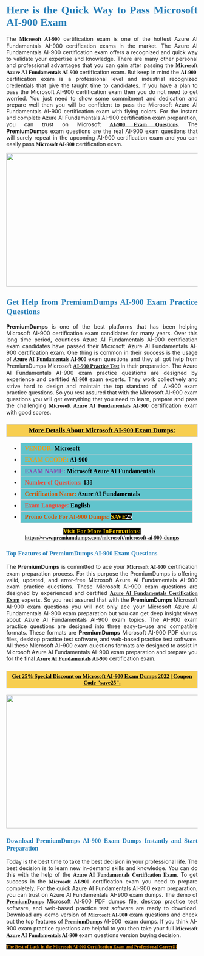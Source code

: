 <h1 style="text-align: justify;"><span style="color:#2980b9;"><span style="font-family:Georgia,serif;"><strong>Here is the Quick Way to Pass Microsoft AI-900 Exam</strong></span></span></h1>

<p style="text-align: justify;">The <span style="font-family:Georgia,serif;"><strong>Microsoft AI-900</strong></span> certification exam is one of the hottest Azure AI Fundamentals AI-900 certification exams in the market. The Azure AI Fundamentals AI-900 certification exam offers a recognized and quick way to validate your expertise and knowledge. There are many other personal and professional advantages that you can gain after passing the <span style="font-family:Georgia,serif;"><strong>Microsoft Azure AI Fundamentals AI-900</strong></span> certification exam. But keep in mind the <span style="font-family:Georgia,serif;"><strong>AI-900 </strong></span> certification exam is a professional level and industrial recognized credentials that give the taught time to candidates. If you have a plan to pass the Microsoft AI-900 certification exam then you do not need to get worried. You just need to show some commitment and dedication and prepare well then you will be confident to pass the Microsoft Azure AI Fundamentals AI-900 certification exam with flying colors. For the instant and complete Azure AI Fundamentals AI-900 certification exam preparation, you can trust on Microsoft <span style="font-family:Georgia,serif;"><strong><a href="https://www.premiumdumps.com/microsoft/microsoft-ai-900-dumps">AI-900 Exam Questions</a></strong></span>. The <strong>PremiumDumps</strong> exam questions are the real AI-900 exam questions that will surely repeat in the upcoming AI-900 certification exam and you can easily pass <span style="font-family:Georgia,serif;"><strong>Microsoft AI-900</strong></span> certification exam.</p>

<p style="text-align: center;"><a href="https://www.premiumdumps.com/microsoft/microsoft-ai-900-dumps"><img alt="" src="https://i.imgur.com/VJaqCPg.jpeg" style="width: 700px; height: 350px;" /></a></p>

<h2 style="text-align: justify;"><span style="color:#2980b9;"><span style="font-family:Georgia,serif;"><strong>Get Help from PremiumDumps AI-900 Exam Practice Questions</strong> </span></span></h2>

<p style="text-align: justify;"><span style="font-size:14px;"><strong>PremiumDumps</strong></span> is one of the best platforms that has been helping Microsoft AI-900 certification exam candidates for many years. Over this long time period, countless Azure AI Fundamentals AI-900 certification exam candidates have passed their Microsoft Azure AI Fundamentals AI-900 certification exam. One thing is common in their success is the usage of<span style="font-family:Georgia,serif;"><strong> Azure AI Fundamentals AI-900 </strong></span>exam questions and they all got help from PremiumDumps Microsoft <a href="https://www.premiumdumps.com/microsoft/microsoft-ai-900-dumps"><span style="font-family:Georgia,serif;"><strong>AI-900 Practice Test</strong></span></a> in their preparation. The Azure AI Fundamentals AI-900 exam practice questions are designed by experience and certified <span style="font-family:Georgia,serif;"><strong> AI-900</strong></span> exam experts. They work collectively and strive hard to design and maintain the top standard of  AI-900<strong> </strong>exam practice questions. So you rest assured that with the Microsoft AI-900 exam questions you will get everything that you need to learn, prepare and pass the challenging<span style="font-family:Georgia,serif;"><strong> Microsoft Azure AI Fundamentals AI-900</strong></span> certification exam with good scores.</p>

<h3 style="background: #f7ce50; border: 1px solid rgb(204, 204, 204); padding: 5px 10px; text-align: center;"><span style="font-family:Georgia,serif;"><u><u><span style="color:#000000;"><span style="font-size:11pt"><span style="line-height:normal"><b><span style="font-size:13.0pt"><span cambria="">More Details About Microsoft AI-900 Exam Dumps:</span></span></b></span></span></span></u></u></span></h3>

<ul>
	<li style="margin:0cm 10pt">
	<div style="background:#61c4cd; border: 1px solid rgb(204, 204, 204); padding: 5px 10px; text-align: justify;"><span style="font-family:Georgia,serif;"><span style="font-size:11pt"><span style="line-height:normal"><b><span style="font-size:12.0pt"><span new="" roman="" times=""><span style="color:#f39c12;">VENDOR:</span> <span style="color:#000000;">Microsoft</span></span></span></b></span></span></span></div>
	</li>
	<li style="margin:0cm 10pt">
	<div style="background: #61c4cd; border: 1px solid rgb(204, 204, 204); padding: 5px 10px; text-align: justify;"><span style="font-family:Georgia,serif;"><span style="font-size:11pt"><span style="line-height:normal"><b><span style="font-size:12.0pt"><span new="" roman="" times=""><span style="color:#f39c12;">EXAM CCODE:</span> <span style="color:#000000;">AI-900</span></span></span></b></span></span></span></div>
	</li>
	<li style="margin:0cm 10pt">
	<div style="background: #61c4cd; border: 1px solid rgb(204, 204, 204); padding: 5px 10px; text-align: justify;"><span style="font-family:Georgia,serif;"><span style="font-size:11pt"><span style="line-height:normal"><b><span style="font-size:12.0pt"><span new="" roman="" times=""><span style="color:#8e44ad;">EXAM NAME:</span> <span style="color:#000000;">Microsoft Azure AI Fundamentals</span></span></span></b></span></span></span></div>
	</li>
	<li style="margin:0cm 10pt">
	<div style="background: #61c4cd; border: 1px solid rgb(204, 204, 204); padding: 5px 10px;"><span style="font-family:Georgia,serif;"><span style="font-size:11pt"><span style="line-height:normal"><b><span style="font-size:12.0pt"><span new="" roman="" times=""><span style="color:#e74c3c;">Number of Questions:</span><span style="color:#000000;"><span style="color:#f1c40f;"> </span>138</span></span></span></b></span></span></span></div>
	</li>
	<li style="margin:0cm 10pt">
	<div style="background: #61c4cd; border: 1px solid rgb(204, 204, 204); padding: 5px 10px; text-align: justify;"><span style="font-family:Georgia,serif;"><span style="font-size:11pt"><span style="line-height:normal"><b><span style="font-size:12.0pt"><span new="" roman="" times=""><span style="color:#d35400;">Certification Name:</span> <span style="color:#000000;">Azure AI Fundamentals</span></span></span></b></span></span></span></div>
	</li>
	<li style="margin:0cm 10pt">
	<div style="background: #61c4cd; border: 1px solid rgb(204, 204, 204); padding: 5px 10px; text-align: justify;"><span style="font-family:Georgia,serif;"><span style="font-size:11pt"><span style="line-height:normal"><b><span style="font-size:12.0pt"><span new="" roman="" times=""><span style="color:#e74c3c;">Exam Language:</span> <span style="color:#000000;">English</span></span></span></b></span></span></span></div>
	</li>
	<li style="margin:0cm 10pt">
	<div style="background: #61c4cd; border: 1px solid rgb(204, 204, 204); padding: 5px 10px;"><span style="font-family:Georgia,serif;"><span style="font-size:11pt"><span style="line-height:normal"><b><span style="font-size:12.0pt"><span new="" roman="" times=""><span style="color:#d35400;">Promo Code For AI-900 Dumps:</span><span style="color:#f1c40f;"> <span style="background-color:#000000;">SAVE</span></span><span style="color:#ffffff;"><span style="background-color:#000000;">25</span></span></span></span></b></span></span></span></div>
	</li>
</ul>

<p style="text-align: center;"><span style="font-family:Georgia,serif;"><strong><span style="font-size:16px;"><span style="color:#f1c40f;"><span style="background-color:#000000;">Visit For More InFormations:</span></span></span> <a href="https://www.premiumdumps.com/microsoft/microsoft-ai-900-dumps">https://www.premiumdumps.com/microsoft/microsoft-ai-900-dumps</a></strong></span></p>

<h3 style="text-align: justify;"><span style="color:#2980b9;"><span style="font-family:Georgia,serif;"><span style="font-family:Georgia,serif;"><strong>Top Features of PremiumDumps AI-900 Exam Questions</strong></span></span></span></h3>

<p style="text-align: justify;">The <span style="font-size:14px;"><strong>PremiumDumps</strong></span> is committed to ace your<span style="font-family:Georgia,serif;"><strong> Microsoft AI-900</strong></span> certification exam preparation process. For this purpose the PremiumDumps is offering valid, updated, and error-free Microsoft Azure AI Fundamentals AI-900 exam practice questions. These Microsoft AI-900 exam questions are designed by experienced and certified <a href="https://www.premiumdumps.com/microsoft/azure-ai-fundamentals-dumps"><span style="font-family:Georgia,serif;"><strong>Azure AI Fundamentals Certification Exam</strong></span></a> experts. So you rest assured that with the <span style="font-size:14px;"><strong>PremiumDumps </strong></span>Microsoft AI-900 exam questions you will not only ace your Microsoft Azure AI Fundamentals AI-900 exam preparation but you can get deep insight views about Azure AI Fundamentals AI-900 exam topics. The AI-900 exam practice questions are designed into three easy-to-use and compatible formats. These formats are <strong>PremiumDumps</strong> Microsoft AI-900 PDF dumps files, desktop practice test software, and web-based practice test software. All these Microsoft AI-900 exam questions formats are designed to assist in Microsoft Azure AI Fundamentals AI-900 exam preparation and prepare you for the final <span style="font-family:Georgia,serif;"><strong>Azure AI Fundamentals AI-900</strong></span> certification exam.</p>

<h3 style="background: rgb(247, 206, 80); border: 1px solid rgb(204, 204, 204); padding: 5px 10px; text-align: center;"><span style="font-family:Georgia,serif;"><u><span style="color:#000000;"><span style="font-size:11pt;"><span style="line-height:normal;"><b><span cambria="">Get 25% Special Discount on Microsoft AI-900 Exam Dumps 2022 | Coupon Code "save25".</span></b></span></span></span></u></span></h3>

<p style="text-align: center;"><strong><a href="https://www.premiumdumps.com/microsoft/microsoft-ai-900-dumps"><img alt="" src="https://i.imgur.com/F18GQwv.jpeg" style="width: 700px; height: 350px;" /></a></strong></p>

<h3 style="text-align: justify;"><span style="color:#2980b9;"><span style="font-family:Georgia,serif;"><span style="font-family:Georgia,serif;"><strong>Download PremiumDumps AI-900 Exam Dumps Instantly and Start Preparation</strong></span></span></span></h3>

<p style="text-align: justify;">Today is the best time to take the best decision in your professional life. The best decision is to learn new in-demand skills and knowledge. You can do this with the help of the <span style="font-family:Georgia,serif;"><strong>Azure AI Fundamentals Certification Exam</strong></span>. To get success in the <strong><span style="font-family:Georgia,serif;">Microsoft AI-900</span></strong> certification exam you need to prepare completely. For the quick Azure AI Fundamentals AI-900 exam preparation, you can trust on Azure AI Fundamentals AI-900 exam dumps. The demo of <a href="https://www.premiumdumps.com/"><span style="font-family:Georgia,serif;"><strong><span style="font-size:14px;">PremiumDumps</span></strong></span></a> Microsoft AI-900 PDF dumps file, desktop practice test software, and web-based practice test software are ready to download. Download any demo version of <span style="font-family:Georgia,serif;"><strong>Microsoft AI-900</strong></span> exam questions and check out the top features of <span style="font-size:14px;"><span style="font-family:Georgia,serif;"><strong>PremiumDumps</strong></span></span> AI-900  exam dumps. If you think AI-900 exam practice questions are helpful to you then take your full<span style="font-family:Georgia,serif;"><strong> Microsoft Azure AI Fundamentals AI-900 </strong></span>exam questions version buying decision.</p>

<p style="text-align: justify;"><span style="color:#f39c12;"><span style="font-size:12px;"><span style="font-family:Georgia,serif;"><strong><span style="background-color:#000000;">The Best of Luck in the Microsoft AI-900 Certification Exam and Professional Career!!!</span></strong></span></span></span></p>
